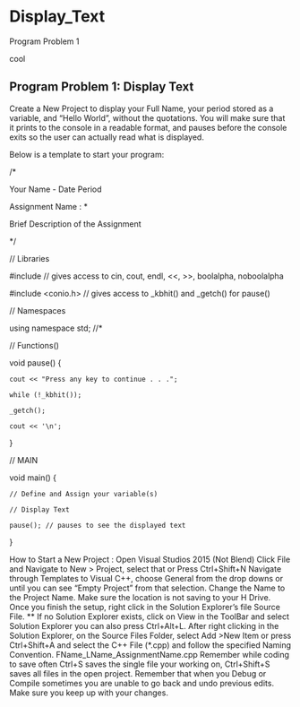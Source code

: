 # Display_Text
Program Problem 1

cool	
## Program Problem 1: Display Text

Create a New Project to display your Full Name, your period stored as a variable, and 
“Hello World”, without the quotations. You will make sure that it prints to the console 
in a readable format, and pauses before the console exits so the user can actually read 
what is displayed. 

Below is a template to start your program:

/*

Your Name - Date Period 

Assignment Name : *

Brief Description of the Assignment

*/

// Libraries

#include <iostream> // gives access to cin, cout, endl, <<, >>, boolalpha, noboolalpha
	
#include <conio.h> // gives access to _kbhit() and _getch() for pause()

// Namespaces

using namespace std; //*

// Functions() 

void pause() {

	cout << "Press any key to continue . . .";
	
	while (!_kbhit());
	
	_getch();
	
	cout << '\n';	
	
}

// MAIN

void main() { 

	// Define and Assign your variable(s)
	
	// Display Text
	
	pause(); // pauses to see the displayed text
	
} 

How to Start a New Project : 
Open Visual Studios 2015 (Not Blend)                                                                                                               Click File and Navigate to New > Project,  select that or Press Ctrl+Shift+N
Navigate through Templates to Visual C++, choose General from the drop downs
or until you can see “Empty Project” from that selection.
Change the Name to the Project Name.  Make sure the location is not saving 
to your H Drive. 
Once you finish the setup, right click in the Solution Explorer’s file 
Source File. ** If no Solution Explorer exists, click on View in the ToolBar 
and select Solution Explorer you can also press Ctrl+Alt+L.
After right clicking in the Solution Explorer, on the Source Files Folder, 
select Add >New Item or press Ctrl+Shift+A and select the 
C++ File (*.cpp) and follow the specified Naming Convention. 
FName_LName_AssignmentName.cpp Remember while coding to save often 
Ctrl+S saves the single file your working on, Ctrl+Shift+S saves all 
files in the open project. Remember that when you Debug or Compile 
sometimes you are unable to go back and undo previous edits. Make sure 
you keep up with your changes. 
